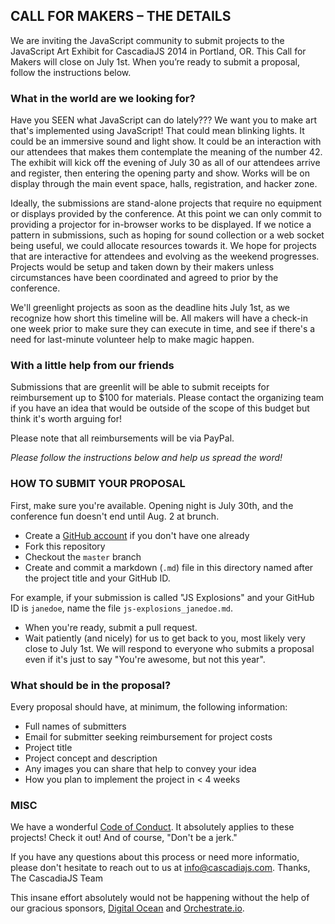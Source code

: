 ## CALL FOR MAKERS – THE DETAILS

We are inviting the JavaScript community to submit projects to the JavaScript
Art Exhibit for CascadiaJS 2014 in Portland, OR. This Call for Makers will
close on July 1st. When you’re ready to submit a proposal, follow the
instructions below.

### What in the world are we looking for?
Have you SEEN what JavaScript can do lately??? We want you to make art that's
implemented using JavaScript! That could mean blinking lights. It could be an
immersive sound and light show. It could be an interaction with our attendees
that makes them contemplate the meaning of the number 42. The exhibit will kick
off the evening of July 30 as all of our attendees arrive and register, then
entering the opening party and show. Works will be on display through the main 
event space, halls, registration, and hacker zone. 

Ideally, the submissions are stand-alone projects that require no equipment or 
displays provided by the conference. At this point we can only commit to providing
a projector for in-browser works to be displayed. If we notice a pattern in 
submissions, such as hoping for sound collection or a web socket being useful, 
we could allocate resources towards it. We hope for projects that are interactive 
for attendees and evolving as the weekend progresses. Projects would be setup and 
taken down by their makers unless circumstances have been coordinated and agreed to 
prior by the conference.

We'll greenlight projects as soon as the deadline hits July 1st, as we
recognize how short this timeline will be. All makers will have a check-in one
week prior to make sure they can execute in time, and see if there's a need for
last-minute volunteer help to make magic happen.

### With a little help from our friends
Submissions that are greenlit will be able to submit receipts for reimbursement
up to $100 for materials. Please contact the organizing team if you have an
idea that would be outside of the scope of this budget but think it's worth
arguing for!

Please note that all reimbursements will be via PayPal.

*Please follow the instructions below and help us spread the word!*
### HOW TO SUBMIT YOUR PROPOSAL
First, make sure you're available. Opening night is July 30th, and the
conference fun doesn't end until Aug. 2 at brunch.
* Create a [GitHub account](github.com) if you don't have one already
* Fork this repository
* Checkout the `master` branch
* Create and commit a markdown (`.md`) file in this directory named after the project title and your GitHub ID.

For example, if your submission is called "JS Explosions" and your GitHub ID is `janedoe`, name the file `js-explosions_janedoe.md`. 

* When you're ready, submit a pull request.
* Wait patiently (and nicely) for us to get back to you, most likely very close
to July 1st. We will respond to everyone who submits a proposal even if it's
just to say "You're awesome, but not this year".

### What should be in the proposal?
Every proposal should have, at minimum, the following information:
- Full names of submitters
- Email for submitter seeking reimbursement for project costs
- Project title
- Project concept and description
- Any images you can share that help to convey your idea
- How you plan to implement the project in < 4 weeks

### MISC
We have a wonderful [Code of
Conduct](https://github.com/cascadiajs/2014.cascadiajs.com/blob/master/code-of-conduct.md).
It absolutely applies to these projects! Check it out! And of course, "Don't be
a jerk."

If you have any questions about this process or need more informatio, please
don't hesitate to reach out to us at
[info@cascadiajs.com](info@cascadiajs.com).
Thanks, The CascadiaJS Team


This insane effort absolutely would not be happening without the help of our
gracious sponsors, [Digital Ocean](http://digitalocean.com) and [Orchestrate.io](http://orchestrate.io).
